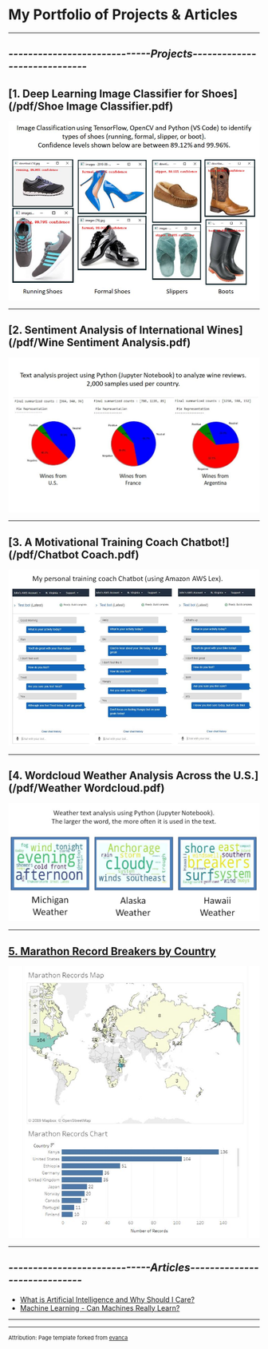 # **My Portfolio of Projects & Articles**

---

## *-----------------------------Projects-----------------------------*

## [1. Deep Learning Image Classifier for Shoes](/pdf/Shoe Image Classifier.pdf)
<img src="images/ShoeImageClassifier.JPG?raw=true"/>

---
## [2. Sentiment Analysis of International Wines](/pdf/Wine Sentiment Analysis.pdf)
<img src="images/WineReviews.JPG?raw=true"/>

---
## [3. A Motivational Training Coach Chatbot!](/pdf/Chatbot Coach.pdf)
<img src="images/ChatbotCoach.JPG?raw=true"/>

---
## [4. Wordcloud Weather Analysis Across the U.S.](/pdf/Weather Wordcloud.pdf)
<img src="images/WeatherWordcloud.JPG?raw=true"/>

---
## [5. Marathon Record Breakers by Country](https://public.tableau.com/profile/john.dennis#!/vizhome/MarathonRecordsbyCountry/MarathonRecordsbyCountry)
<img src="images/MarathonRecords.JPG?raw=true"/>

---
## *-----------------------------Articles-----------------------------*

- [What is Artificial Intelligence and Why Should I Care?](https://www.linkedin.com/pulse/what-artificial-intelligence-why-should-i-care-john-dennis/)
- [Machine Learning - Can Machines Really Learn?](https://www.linkedin.com/pulse/machine-learning-can-machines-really-learn-john-dennis/)


---




---
<p style="font-size:11px">Attribution:  Page template forked from <a href="https://github.com/evanca/quick-portfolio">evanca</a></p>
<!-- Remove above link if you don't want to attribute -->
